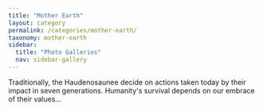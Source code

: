 ```yaml
---
title: "Mother Earth"
layout: category
permalink: /categories/mother-earth/
taxonomy: mother-earth
sidebar:
  title: "Photo Galleries"
  nav: sidebar-gallery
---
```


Traditionally, the Haudenosaunee decide on actions taken today by their impact in seven generations. Humanity's survival depends on our embrace of their values...
